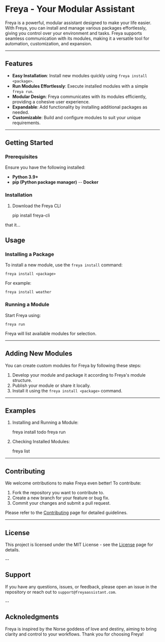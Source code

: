 # Freya - Your Modular Assistant

Freya is a powerful, modular assistant designed to make your life easier. With Freya, you can install and manage various packages effortlessly, giving you control over your environment and tasks. Freya supports seamless communication with its modules, making it a versatile tool for automation, customization, and expansion.

---

## Features

- **Easy Installation**: Install new modules quickly using `freya install <package>`.
- **Run Modules Effortlessly**: Execute installed modules with a simple `freya run`.
- **Modular Design**: Freya communicates with its modules efficiently, providing a cohesive user experience.
- **Expandable**: Add functionality by installing additional packages as needed.
- **Customizable**: Build and configure modules to suit your unique requirements.

---

## Getting Started

### Prerequisites

Ensure you have the following installed:
- **Python 3.9+**
- **pip (Python package manager)**
-- **Docker**

### Installation

1. Download the Freya CLI

    pip install freya-cli

that it...

## Usage
### Installing a Package
To install a new module, use the `freya install` command:

    freya install <package>

For example:

    freya install weather

### Running a Module
Start Freya using:

    freya run

Freya will list available modules for selection.

---

## Adding New Modules
You can create custom modules for Freya by following these steps:
1. Develop your module and package it according to Freya's module structure.
2. Publish your module or share it locally.
3. Install it using the `freya install <package>` command.

---

## Examples
1. Installing and Running a Module:

    freya install todo
    freya run

2. Checking Installed Modules:

    freya list

---

## Contributing
We welcome ontributions to make Freya even better! To contribute:
1. Fork the repository you want to contribute to.
2. Create a new branch for your feature or bug fix.
3. Commit your changes and submit a pull request.

Please refer to the [Contributing](./Additional/contributing.md) page for detailed guidelines.

---

## License
This project is licensed under the MIT License - see the [License](./Additional/license.md) page for details.

--

## Support
If you have any questions, issues, or feedback, please open an issue in the repository or reach out to `support@freyaassistant.com`.

--

## Acknoledgments
Freya is inspired by the Norse goddess of love and destiny, aiming to bring clarity and control to your workflows. Thank you for choosing Freya!